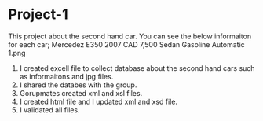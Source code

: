 # Project-1
This project about the second hand car. You can see the below informaiton for each car;
 <car id="11102007">
            <brand>Mercedez</brand>
            <model>E350</model>
            <year>2007</year>
            <price>CAD 7,500</price>
            <type>
                <body>Sedan</body>
                <fuel>Gasoline</fuel>
            </type>
            <transmission>Automatic</transmission>
            <image>1.png</image>
        </car>

1. I created excell file to collect database about the second hand cars such as informaitons and jpg files.
2. I shared the databes with the group.
3. Gorupmates created xml and xsl files.
4. I created html file and I updated xml and xsd file.
5. I validated all files.
